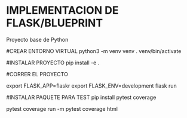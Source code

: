 # IMPLEMENTACION DE FLASK/BLUEPRINT
Proyecto base de Python

#CREAR ENTORNO VIRTUAL
python3 -m venv venv
. venv/bin/activate

#INSTALAR PROYECTO
pip install -e .

#CORRER EL PROYECTO

export FLASK_APP=flaskr
export FLASK_ENV=development
flask run


#INSTALAR PAQUETE PARA TEST
pip install pytest coverage

pytest
coverage run -m pytest
coverage html

